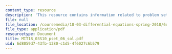 ```yaml
---
content_type: resource
description: 'This resource contains information related to problem set 6. '
file: null
file_location: /coursemedia/18-03-differential-equations-spring-2010/6d8059d743fb1380c1d54f6027c6b579_MIT18_03S10_pset_06_sol.pdf
file_type: application/pdf
resourcetype: Document
title: MIT18_03S10_pset_06_sol.pdf
uid: 6d8059d7-43fb-1380-c1d5-4f6027c6b579
---
```

